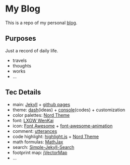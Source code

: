 # My Blog

This is a repo of my personal [blog](https://peng-ao.github.io).

## Purposes

Just a record of daily life.

- travels
- thoughts
- works
- ...

## Tec Details

- main: [Jekyll](https://jekyllrb.com) + [github pages](https://pages.github.com)
- theme: [dash](https://github.com/bitbrain/jekyll-dash)(ideas) + [console](https://github.com/b2a3e8/jekyll-theme-console)(codes) + customization
- color palettes: [Nord Theme](https://www.nordtheme.com)
- font: [LXGW WenKai](https://github.com/lxgw/LxgwWenKai)
- icon: [Font Awesome](https://fontawesome.com) + [font-awesome-animation](https://l-lin.github.io/font-awesome-animation/)
- comment: [utterances](https://utteranc.es)
- code highlight: [highlight.js](https://highlightjs.org) + [Nord Theme](https://www.nordtheme.com/ports/highlightjs)
- math formulas: [MathJax](https://www.mathjax.org)
- search: [Simple-Jekyll-Search](https://github.com/christian-fei/Simple-Jekyll-Search)
- footprint map: [jVectorMap](https://jvectormap.com)
- ...


